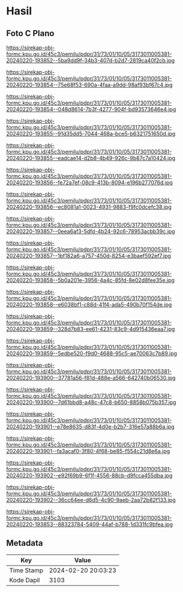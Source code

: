 # Hasil

## Foto C Plano

https://sirekap-obj-formc.kpu.go.id/45c3/pemilu/pdpr/31/73/01/10/05/3173011005381-20240220-193852--5ba9dd9f-34b3-407d-b2d7-2819ca40f2cb.jpg

https://sirekap-obj-formc.kpu.go.id/45c3/pemilu/pdpr/31/73/01/10/05/3173011005381-20240220-193854--75e68f53-690a-4faa-a9dd-98af93bf67c4.jpg

https://sirekap-obj-formc.kpu.go.id/45c3/pemilu/pdpr/31/73/01/10/05/3173011005381-20240220-193854--048d8614-7b3f-4277-904f-bd93573646e4.jpg

https://sirekap-obj-formc.kpu.go.id/45c3/pemilu/pdpr/31/73/01/10/05/3173011005381-20240220-193855--91d35dd5-7044-468a-bce5-b6321751650d.jpg

https://sirekap-obj-formc.kpu.go.id/45c3/pemilu/pdpr/31/73/01/10/05/3173011005381-20240220-193855--eadcae14-d2b8-4b49-926c-9b87c7a10424.jpg

https://sirekap-obj-formc.kpu.go.id/45c3/pemilu/pdpr/31/73/01/10/05/3173011005381-20240220-193856--fe72a7ef-08c9-413b-8094-e196b277076d.jpg

https://sirekap-obj-formc.kpu.go.id/45c3/pemilu/pdpr/31/73/01/10/05/3173011005381-20240220-193856--ec8081a1-0023-4931-9883-f9fc0dcefc38.jpg

https://sirekap-obj-formc.kpu.go.id/45c3/pemilu/pdpr/31/73/01/10/05/3173011005381-20240220-193857--0eea6af3-5dfd-4b24-92c6-78953acbb39c.jpg

https://sirekap-obj-formc.kpu.go.id/45c3/pemilu/pdpr/31/73/01/10/05/3173011005381-20240220-193857--1bf182a6-a757-450d-8254-e3baef592ef7.jpg

https://sirekap-obj-formc.kpu.go.id/45c3/pemilu/pdpr/31/73/01/10/05/3173011005381-20240220-193858--5b0a201e-3956-4a4c-85fd-8e02d8fee35e.jpg

https://sirekap-obj-formc.kpu.go.id/45c3/pemilu/pdpr/31/73/01/10/05/3173011005381-20240220-193858--e6038bf1-c88d-41f4-ada5-490b70f154de.jpg

https://sirekap-obj-formc.kpu.go.id/45c3/pemilu/pdpr/31/73/01/10/05/3173011005381-20240220-193859--328d7b83-ee61-4231-83c9-4d915436eaa7.jpg

https://sirekap-obj-formc.kpu.go.id/45c3/pemilu/pdpr/31/73/01/10/05/3173011005381-20240220-193859--5edbe520-f9d0-4688-95c5-ae70063c7b89.jpg

https://sirekap-obj-formc.kpu.go.id/45c3/pemilu/pdpr/31/73/01/10/05/3173011005381-20240220-193900--37781a56-f81d-488e-a566-642740b06530.jpg

https://sirekap-obj-formc.kpu.go.id/45c3/pemilu/pdpr/31/73/01/10/05/3173011005381-20240220-193900--7d61bbd8-a48c-47c8-b650-8858b075b357.jpg

https://sirekap-obj-formc.kpu.go.id/45c3/pemilu/pdpr/31/73/01/10/05/3173011005381-20240220-193901--e78e8635-d83f-4d0e-b2b7-316e57a88b6a.jpg

https://sirekap-obj-formc.kpu.go.id/45c3/pemilu/pdpr/31/73/01/10/05/3173011005381-20240220-193901--fa3acaf0-3f80-4f68-be85-f554c21d8e6a.jpg

https://sirekap-obj-formc.kpu.go.id/45c3/pemilu/pdpr/31/73/01/10/05/3173011005381-20240220-193902--e92f69b9-6f1f-4556-88cb-d9fcca455dba.jpg

https://sirekap-obj-formc.kpu.go.id/45c3/pemilu/pdpr/31/73/01/10/05/3173011005381-20240220-193902--36cc64ee-d6d5-4c90-9aeb-2aa72b82f133.jpg

https://sirekap-obj-formc.kpu.go.id/45c3/pemilu/pdpr/31/73/01/10/05/3173011005381-20240220-193853--88323784-5409-44af-b788-1d331fc9bfea.jpg


## Metadata

| Key        | Value               |
| ---------- | ------------------- |
| Time Stamp | 2024-02-20 20:03:23 |
| Kode Dapil | 3103                |



